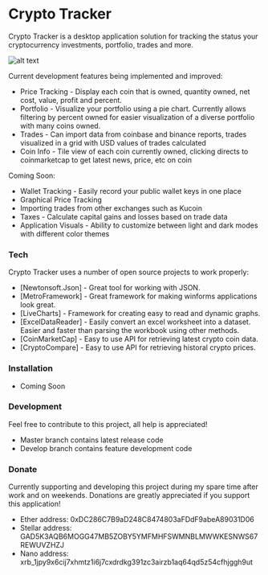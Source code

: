# Crypto Tracker

Crypto Tracker is a desktop application solution for tracking the status your cryptocurrency investments, portfolio, trades and more. 

![alt text](https://i.imgur.com/MaOltlP.png)

Current development features being implemented and improved:

- Price Tracking - Display each coin that is owned, quantity owned, net cost, value, profit and percent. 
- Portfolio - Visualize your portfolio using a pie chart. Currently allows filtering by percent owned for easier visualization of a diverse portfolio with many coins owned.
- Trades - Can import data from coinbase and binance reports, trades visualized in a grid with USD values of trades calculated
- Coin Info - Tile view of each coin currently owned, clicking directs to coinmarketcap to get latest news, price, etc on coin

Coming Soon:
- Wallet Tracking - Easily record your public wallet keys in one place
- Graphical Price Tracking
- Importing trades from other exchanges such as Kucoin
- Taxes - Calculate capital gains and losses based on trade data
- Application Visuals - Ability to customize between light and dark modes with different color themes



### Tech

Crypto Tracker uses a number of open source projects to work properly:

* [Newtonsoft.Json] - Great tool for working with JSON.
* [MetroFramework] - Great framework for making winforms applications look great.
* [LiveCharts] - Framework for creating easy to read and dynamic graphs.
* [ExcelDataReader] - Easily convert an excel worksheet into a dataset. Easier and faster than parsing the workbook using other methods.
* [CoinMarketCap] - Easy to use API for retrieving latest crypto coin data.
* [CryptoCompare] - Easy to use API for retrieving historal crypto prices.

### Installation
- Coming Soon

### Development
Feel free to contribute to this project, all help is appreciated!
- Master branch contains latest release code
- Develop branch contains feature development code

### Donate
Currently supporting and developing this project during my spare time after work and on weekends. Donations are greatly appreciated if you support this application!

- Ether address: 0xDC286C7B9aD248C8474803aFDdF9abeA89031D06 
- Stellar address: GAD5K3AQB6MOGG47MB5ZOBY5YMFMHFSWMNBLMWWKESNWS67REWUVZHZJ
- Nano address: xrb_1jpy9x6cij7xhmtz1i6j7cxdrdkg391zc3airzb1aq64qd5z54cfhjggh9ut